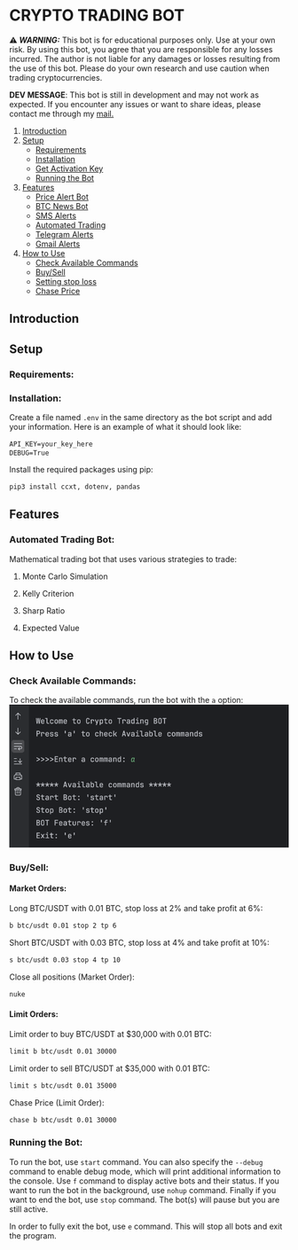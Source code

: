 # CRYPTO TRADING BOT
⚠️***️ WARNING:*** This bot is for educational purposes only. Use at your own risk. By using this bot, you agree that you are responsible for any losses incurred. The author is not liable for any damages or losses resulting from the use of this bot. Please do your own research and use caution when trading cryptocurrencies.

**DEV MESSAGE**: This bot is still in development and may not work as expected. If you encounter any issues or want to share ideas, please contact me through my [mail.](oomer9942@gmail.com)

1. [Introduction](#introduction)
2. [Setup](#setup)
   - [Requirements](#requirements)
   - [Installation](#installation)
   - [Get Activation Key](#get-activation-key)
   - [Running the Bot](#running-the-bot)
3. [Features](#features)
   - [Price Alert Bot](#price-alert-bot)
   - [BTC News Bot](#btc-news-bot)
   - [SMS Alerts](#sms-alert)
   - [Automated Trading](#automated-trading)
   - [Telegram Alerts](#telegram-alerts)
   - [Gmail Alerts](#gmail-alerts)
4. [How to Use](#how-to-use)
   - [Check Available Commands](#check-available-commands)
   - [Buy/Sell](#buy-sell)
   - [Setting stop loss](#setting-stop-loss)
   - [Chase Price](#chase-price)

## Introduction

## Setup
### Requirements:
### Installation:

Create a file named `.env` in the same directory as the bot script and add your information. Here is an example of what it should look like:

```text
API_KEY=your_key_here
DEBUG=True
```
Install the required packages using pip:
```bash
pip3 install ccxt, dotenv, pandas
```

## Features
### Automated Trading Bot:

Mathematical trading bot that uses various strategies to trade:
1. Monte Carlo Simulation

2. Kelly Criterion

3. Sharp Ratio

4. Expected Value


## How to Use
### Check Available Commands:
To check the available commands, run the bot with the `a` option:
![](assets/show_features.png)

### Buy/Sell:
#### Market Orders:
Long BTC/USDT with 0.01 BTC, stop loss at 2% and take profit at 6%:
```bash
b btc/usdt 0.01 stop 2 tp 6
```

Short BTC/USDT with 0.03 BTC, stop loss at 4% and take profit at 10%:
```bash 
s btc/usdt 0.03 stop 4 tp 10
```

Close all positions (Market Order):
```bash
nuke
```

#### Limit Orders:
Limit order to buy BTC/USDT at $30,000 with 0.01 BTC:
```bash
limit b btc/usdt 0.01 30000
```

Limit order to sell BTC/USDT at $35,000 with 0.01 BTC:
```bash
limit s btc/usdt 0.01 35000
```

Chase Price (Limit Order):
```bash
chase b btc/usdt 0.01 30000
```

### Running the Bot:
To run the bot, use `start` command. You can also specify the `--debug` command to enable debug mode, which will print additional information to the console.
Use `f` command to display active bots and their status.
If you want to run the bot in the background, use `nohup` command. Finally if you want to end the bot, use `stop` command. The bot(s) will pause but you are still active.

In order to fully exit the bot, use `e` command. This will stop all bots and exit the program.

